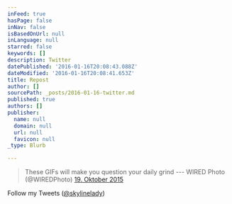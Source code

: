 ```yaml
---
inFeed: true
hasPage: false
inNav: false
isBasedOnUrl: null
inLanguage: null
starred: false
keywords: []
description: Twitter
datePublished: '2016-01-16T20:08:43.088Z'
dateModified: '2016-01-16T20:08:41.653Z'
title: Repost
author: []
sourcePath: _posts/2016-01-16-twitter.md
published: true
authors: []
publisher:
  name: null
  domain: null
  url: null
  favicon: null
_type: Blurb

---
```

> These GIFs will make you question your daily grind --- WIRED Photo (@WIREDPhoto) [19\. Oktober 2015][0]

Follow my  Tweets ([@skylinelady][1])

[0]: https://twitter.com/WIREDPhoto/status/656207312584069124
[1]: https://twitter.com/skylinelady